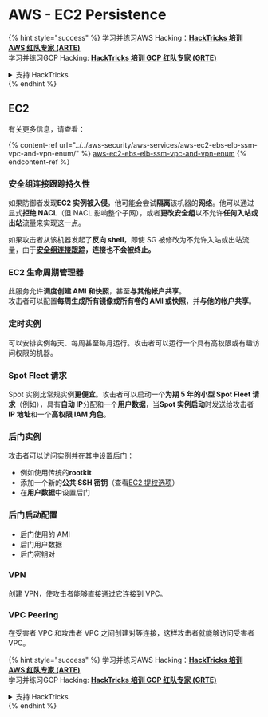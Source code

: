 # AWS - EC2 Persistence

{% hint style="success" %}
学习并练习AWS Hacking：<img src="/.gitbook/assets/image.png" alt="" data-size="line">[**HackTricks 培训 AWS 红队专家 (ARTE)**](https://training.hacktricks.xyz/courses/arte)<img src="/.gitbook/assets/image.png" alt="" data-size="line">\
学习并练习GCP Hacking: <img src="/.gitbook/assets/image (2).png" alt="" data-size="line">[**HackTricks 培训 GCP 红队专家 (GRTE)**<img src="/.gitbook/assets/image (2).png" alt="" data-size="line">](https://training.hacktricks.xyz/courses/grte)

<details>

<summary>支持 HackTricks</summary>

* 查看[**订阅计划**](https://github.com/sponsors/carlospolop)!
* **加入** 💬 [**Discord 群组**](https://discord.gg/hRep4RUj7f) 或 [**telegram 群组**](https://t.me/peass) 或 **关注**我们的 **Twitter** 🐦 [**@hacktricks\_live**](https://twitter.com/hacktricks\_live)**.**
* 通过向 [**HackTricks**](https://github.com/carlospolop/hacktricks) 和 [**HackTricks Cloud**](https://github.com/carlospolop/hacktricks-cloud) github 仓库提交 PR 来分享黑客技巧。

</details>
{% endhint %}

## EC2

有关更多信息，请查看：

{% content-ref url="../../aws-security/aws-services/aws-ec2-ebs-elb-ssm-vpc-and-vpn-enum/" %}
[aws-ec2-ebs-elb-ssm-vpc-and-vpn-enum](../../aws-security/aws-services/aws-ec2-ebs-elb-ssm-vpc-and-vpn-enum/)
{% endcontent-ref %}

### 安全组连接跟踪持久性

如果防御者发现**EC2 实例被入侵**，他可能会尝试**隔离**该机器的**网络**。他可以通过显式**拒绝 NACL**（但 NACL 影响整个子网），或者**更改安全组**以不允许**任何入站或出站**流量来实现这一点。

如果攻击者从该机器发起了**反向 shell**，即使 SG 被修改为不允许入站或出站流量，由于[**安全组连接跟踪**](https://docs.aws.amazon.com/AWSEC2/latest/UserGuide/security-group-connection-tracking.html)**，连接也不会被终止。**

### EC2 生命周期管理器

此服务允许**调度创建 AMI 和快照**，甚至**与其他帐户共享**。\
攻击者可以配置**每周生成所有镜像或所有卷的 AMI 或快照**，并**与他的帐户共享**。

### 定时实例

可以安排实例每天、每周甚至每月运行。攻击者可以运行一个具有高权限或有趣访问权限的机器。

### Spot Fleet 请求

Spot 实例比常规实例**更便宜**。攻击者可以启动一个**为期 5 年的小型 Spot Fleet 请求**（例如），具有**自动 IP**分配和一个**用户数据**，当**Spot 实例启动**时发送给攻击者**IP 地址**和一个**高权限 IAM 角色**。

### 后门实例

攻击者可以访问实例并在其中设置后门：

* 例如使用传统的**rootkit**
* 添加一个新的**公共 SSH 密钥**（查看[EC2 提权选项](../../aws-security/aws-privilege-escalation/aws-ec2-privesc.md)）
* 在**用户数据**中设置后门

### **后门启动配置**

* 后门使用的 AMI
* 后门用户数据
* 后门密钥对

### VPN

创建 VPN，使攻击者能够直接通过它连接到 VPC。

### VPC Peering

在受害者 VPC 和攻击者 VPC 之间创建对等连接，这样攻击者就能够访问受害者 VPC。 

{% hint style="success" %}
学习并练习AWS Hacking：<img src="/.gitbook/assets/image.png" alt="" data-size="line">[**HackTricks 培训 AWS 红队专家 (ARTE)**](https://training.hacktricks.xyz/courses/arte)<img src="/.gitbook/assets/image.png" alt="" data-size="line">\
学习并练习GCP Hacking: <img src="/.gitbook/assets/image (2).png" alt="" data-size="line">[**HackTricks 培训 GCP 红队专家 (GRTE)**<img src="/.gitbook/assets/image (2).png" alt="" data-size="line">](https://training.hacktricks.xyz/courses/grte)

<details>

<summary>支持 HackTricks</summary>

* 查看[**订阅计划**](https://github.com/sponsors/carlospolop)!
* **加入** 💬 [**Discord 群组**](https://discord.gg/hRep4RUj7f) 或 [**telegram 群组**](https://t.me/peass) 或 **关注**我们的 **Twitter** 🐦 [**@hacktricks\_live**](https://twitter.com/hacktricks\_live)**.**
* 通过向 [**HackTricks**](https://github.com/carlospolop/hacktricks) 和 [**HackTricks Cloud**](https://github.com/carlospolop/hacktricks-cloud) github 仓库提交 PR 来分享黑客技巧。

</details>
{% endhint %}
